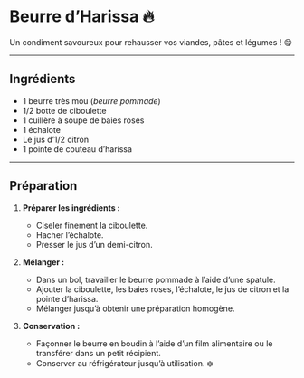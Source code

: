 # Beurre d’Harissa 🔥  

Un condiment savoureux pour rehausser vos viandes, pâtes et légumes ! 😋  

---

## **Ingrédients**  

- 1 beurre très mou (*beurre pommade*)  
- 1/2 botte de ciboulette  
- 1 cuillère à soupe de baies roses  
- 1 échalote  
- Le jus d’1/2 citron  
- 1 pointe de couteau d’harissa  

---

## **Préparation**  

1. **Préparer les ingrédients :**  
   - Ciseler finement la ciboulette.  
   - Hacher l’échalote.  
   - Presser le jus d’un demi-citron.  

2. **Mélanger :**  
   - Dans un bol, travailler le beurre pommade à l’aide d’une spatule.  
   - Ajouter la ciboulette, les baies roses, l’échalote, le jus de citron et la pointe d’harissa.  
   - Mélanger jusqu’à obtenir une préparation homogène.  

3. **Conservation :**  
   - Façonner le beurre en boudin à l’aide d’un film alimentaire ou le transférer dans un petit récipient.  
   - Conserver au réfrigérateur jusqu’à utilisation. ❄️  

